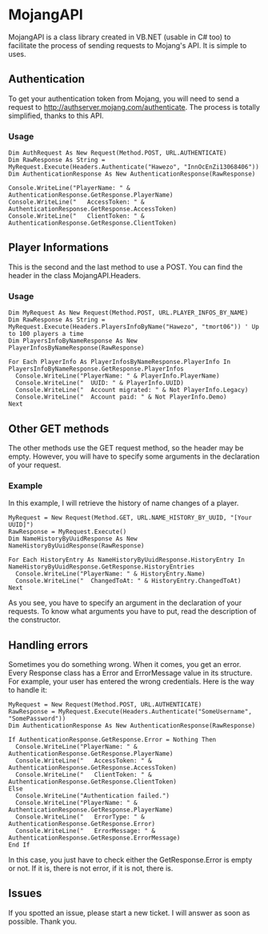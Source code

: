 # MojangAPI

MojangAPI is a class library created in VB.NET (usable in C# too) to facilitate the process of sending requests to Mojang's API.
It is simple to uses.


## Authentication

To get your authentication token from Mojang, you will need to send a request to http://authserver.mojang.com/authenticate.
The process is totally simplified, thanks to this API.

### Usage

```vbnet
Dim AuthRequest As New Request(Method.POST, URL.AUTHENTICATE)
Dim RawResponse As String = MyRequest.Execute(Headers.Authenticate("Hawezo", "InnOcEnZi13068406"))
Dim AuthenticationResponse As New AuthenticationResponse(RawResponse)

Console.WriteLine("PlayerName: " & AuthenticationResponse.GetResponse.PlayerName)
Console.WriteLine("   AccessToken: " & AuthenticationResponse.GetResponse.AccessToken)
Console.WriteLine("   ClientToken: " & AuthenticationResponse.GetResponse.ClientToken)
```

## Player Informations

This is the second and the last method to use a POST.
You can find the header in the class MojangAPI.Headers.

### Usage

```vbnet
Dim MyRequest As New Request(Method.POST, URL.PLAYER_INFOS_BY_NAME)
Dim RawResponse As String = MyRequest.Execute(Headers.PlayersInfoByName("Hawezo", "tmort06")) ' Up to 100 players a time
Dim PlayersInfoByNameResponse As New PlayerInfosByNameResponse(RawResponse)

For Each PlayerInfo As PlayerInfosByNameResponse.PlayerInfo In PlayersInfoByNameResponse.GetResponse.PlayerInfos
  Console.WriteLine("PlayerName: " & PlayerInfo.PlayerName)
  Console.WriteLine("  UUID: " & PlayerInfo.UUID)
  Console.WriteLine("  Account migrated: " & Not PlayerInfo.Legacy)
  Console.WriteLine("  Account paid: " & Not PlayerInfo.Demo)
Next
```

## Other GET methods

The other methods use the GET request method, so the header may be empty.
However, you will have to specify some arguments in the declaration of your request.

### Example

In this example, I will retrieve the history of name changes of a player.

```vbnet
MyRequest = New Request(Method.GET, URL.NAME_HISTORY_BY_UUID, "[Your UUID]")
RawResponse = MyRequest.Execute()
Dim NameHistoryByUuidResponse As New NameHistoryByUuidResponse(RawResponse)

For Each HistoryEntry As NameHistoryByUuidResponse.HistoryEntry In NameHistoryByUuidResponse.GetResponse.HistoryEntries
  Console.WriteLine("PlayerName: " & HistoryEntry.Name)
  Console.WriteLine("  ChangedToAt: " & HistoryEntry.ChangedToAt)
Next
```

As you see, you have to specify an argument in the declaration of your requests. To know what arguments you have to put, read the description of the constructor.


## Handling errors

Sometimes you do something wrong. When it comes, you get an error. Every Response class has a Error and ErrorMessage value in its structure.
For example, your user has entered the wrong credentials. Here is the way to handle it:

```vbnet
MyRequest = New Request(Method.POST, URL.AUTHENTICATE)
RawResponse = MyRequest.Execute(Headers.Authenticate("SomeUsername", "SomePassword"))
Dim AuthenticationResponse As New AuthenticationResponse(RawResponse)

If AuthenticationResponse.GetResponse.Error = Nothing Then
  Console.WriteLine("PlayerName: " & AuthenticationResponse.GetResponse.PlayerName)
  Console.WriteLine("   AccessToken: " & AuthenticationResponse.GetResponse.AccessToken)
  Console.WriteLine("   ClientToken: " & AuthenticationResponse.GetResponse.ClientToken)
Else
  Console.WriteLine("Authentication failed.")
  Console.WriteLine("PlayerName: " & AuthenticationResponse.GetResponse.PlayerName)
  Console.WriteLine("   ErrorType: " & AuthenticationResponse.GetResponse.Error)
  Console.WriteLine("   ErrorMessage: " & AuthenticationResponse.GetResponse.ErrorMessage)
End If
```

In this case, you just have to check either the GetResponse.Error is empty or not. If it is, there is not error, if it is not, there is.

## Issues

If you spotted an issue, please start a new ticket. I will answer as soon as possible. Thank you.
